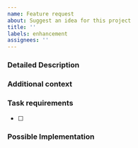 ```yaml
---
name: Feature request
about: Suggest an idea for this project
title: ''
labels: enhancement
assignees: ''
---
```


### Detailed Description

<!--- Provide a detailed description of the change or addition you are proposing -->

### Additional context

### Task requirements

- [ ]

### Possible Implementation

<!--- Not obligatory, but suggest an idea for implementing addition or change -->
